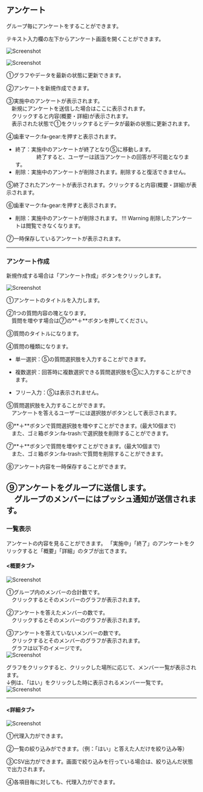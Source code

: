 ## アンケート

グループ毎にアンケートをすることができます。

テキスト入力欄の左下からアンケート画面を開くことができます。

![Screenshot](img/アンケート1.jpg)

![Screenshot](img/アンケート2.jpg)  

①グラフやデータを最新の状態に更新できます。  

②アンケートを新規作成できます。  

③実施中のアンケートが表示されます。  
　新規にアンケートを送信した場合はここに表示されます。  
　クリックすると内容(概要・詳細)が表示されます。  
　表示された状態で①をクリックするとデータが最新の状態に更新されます。  

④歯車マーク:fa-gear:を押すと表示されます。  

  -  終了：実施中のアンケートが終了となり⑤に移動します。  
　　　　終了すると、ユーザーは該当アンケートの回答が不可能となります。  
  -  削除：実施中のアンケートが削除されます。削除すると復活できません。  

⑤終了されたアンケートが表示されます。クリックすると内容(概要・詳細)が表示されます。  

⑥歯車マーク:fa-gear:を押すと表示されます。  

  -  削除：実施中のアンケートが削除されます。
!!! Warning
    削除したアンケートは閲覧できなくなります。  

⑦一時保存しているアンケートが表示されます。  

---
### アンケート作成

新規作成する場合は「アンケート作成」ボタンをクリックします。

![Screenshot](img/アンケート3.jpg)

①アンケートのタイトルを入力します。  

②1つの質問内容の塊となります。  
　質問を増やす場合は⑦の**＋**ボタンを押してください。  

③質問のタイトルになります。  

④質問の種類になります。  

  -  単一選択：⑤の質問選択肢を入力することができます。  

  -  複数選択：回答時に複数選択できる質問選択肢を⑤に入力することができます。  
  
  -  フリー入力：⑤は表示されません。  

⑤質問選択肢を入力することができます。  
　アンケートを答えるユーザーには選択肢がボタンとして表示されます。  

⑥**＋**ボタンで質問選択肢を増やすことができます。(最大10個まで)  
　また、ゴミ箱ボタン:fa-trash:で選択肢を削除することができます。  

⑦**＋**ボタンで質問を増やすことができます。(最大10個まで)  
　また、ゴミ箱ボタン:fa-trash:で質問を削除することができます。  

⑧アンケート内容を一時保存することができます。  

⑨アンケートをグループに送信します。  
　グループのメンバーにはプッシュ通知が送信されます。  
---
### 一覧表示

アンケートの内容を見ることができます。
「実施中」「終了」のアンケートをクリックすると「概要」「詳細」のタブが出てきます。

#### <概要タブ>  
![Screenshot](img/アンケート4.jpg)


①グループ内のメンバーの合計数です。  
　クリックするとそのメンバーのグラフが表示されます。  

②アンケートを答えたメンバーの数です。  
　クリックするとそのメンバーのグラフが表示されます。  

③アンケートを答えていないメンバーの数です。  
　クリックするとそのメンバーのグラフが表示されます。  
　グラフは以下のイメージです。  
![Screenshot](img/アンケート6.jpg)

グラフをクリックすると、クリックした場所に応じて、メンバー一覧が表示されます。  
↓例は、「はい」をクリックした時に表示されるメンバー一覧です。  
![Screenshot](img/アンケート7.jpg)

---
#### <詳細タブ>  
![Screenshot](img/アンケート5.jpg)  

①代理入力ができます。  

②一覧の絞り込みができます。（例：「はい」と答えた人だけを絞り込み等）  

③CSV出力ができます。画面で絞り込みを行っている場合は、絞り込んだ状態で出力されます。  

④各項目毎に対しても、代理入力ができます。